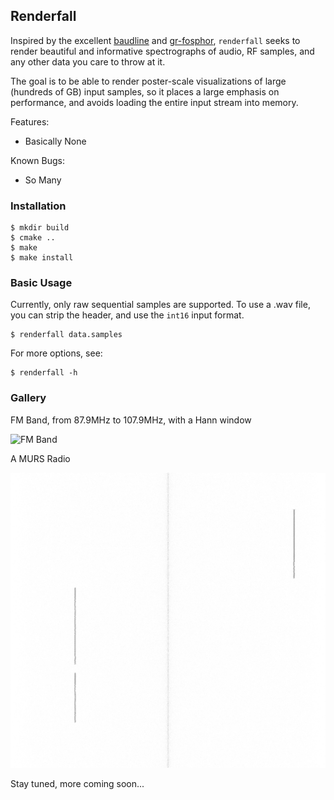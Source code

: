 ## Renderfall

Inspired by the excellent [baudline](http://www.baudline.com/) and
[gr-fosphor](https://sdr.osmocom.org/trac/wiki/fosphor), ``renderfall`` seeks
to render beautiful and informative spectrographs of audio, RF samples, and any
other data you care to throw at it.

The goal is to be able to render poster-scale visualizations of large (hundreds
of GB) input samples, so it places a large emphasis on performance, and avoids
loading the entire input stream into memory.

Features:

- Basically None

Known Bugs:

- So Many

### Installation

    $ mkdir build
    $ cmake ..
    $ make
    $ make install

### Basic Usage

Currently, only raw sequential samples are supported. To use a .wav file, you
can strip the header, and use the ``int16`` input format.

    $ renderfall data.samples

For more options, see:

    $ renderfall -h

### Gallery

FM Band, from 87.9MHz to 107.9MHz, with a Hann window

![](/gallery/fm-band-hann.png "FM Band")


A MURS Radio

![](/gallery/murs-radio.png "MURS")

Stay tuned, more coming soon...
